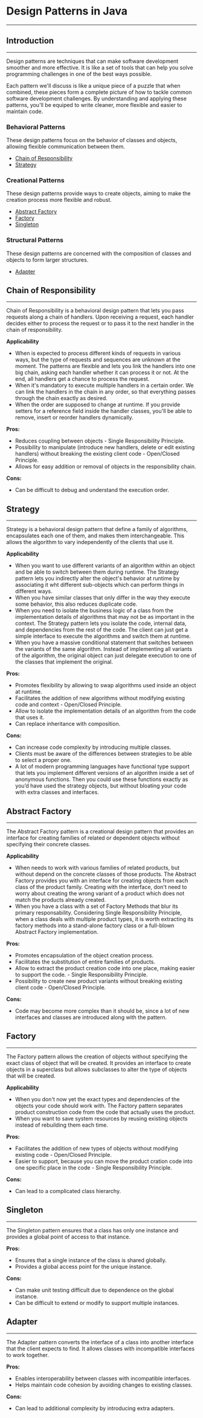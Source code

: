 # Design Patterns in Java

---

## Introduction

---

Design patterns are techniques that can make software development smoother and more effective. It is like a set of tools that can help you solve programming challenges in one of the best ways possible.

Each pattern we'll discuss is like a unique piece of a puzzle that when combined, these pieces form a complete picture of how to tackle common software development challenges. By understanding and applying these patterns, you'll be equiped to write cleaner, more flexible and easier to maintain code.

### Behavioral Patterns

These design patterns focus on the behavior of classes and objects, allowing flexible communication between them.

- [Chain of Responsibility](#chain-of-responsibility)
- [Strategy](#strategy)

### Creational Patterns

These design patterns provide ways to create objects, aiming to make the creation process more flexible and robust.

- [Abstract Factory](#abstract-factory)
- [Factory](#factory)
- [Singleton](#singleton)

### Structural Patterns 

These design patterns are concerned with the composition of classes and objects to form larger structures.

- [Adapter](#adapter)

## Chain of Responsibility

---

Chain of Responsibility is a behavioral design pattern that lets you pass requests along a chain of handlers. Upon receiving a request, each handler decides either to process the request or to pass it to the next handler in the chain of responsibility.

**Applicability**
- When is expected to process different kinds of requests in various ways, but the type of requests and sequences are unknown at the moment.
The patterns are flexible and lets you link the handlers into one big chain, asking each handler whether it can process it or not. At the end, all handlers get a chance to process the request.
- When it's mandatory to execute multiple handlers in a certain order. We can link the handlers in the chain in any order, so that everything passes through the chain exactly as desired. 
- When the order are supposed to change at runtime. If you provide setters for a reference field inside the handler classes, you'll be able to remove, insert or reorder handlers dynamically.

**Pros:**
- Reduces coupling between objects - Single Responsibility Principle.
- Possibility to manipulate (introduce new handlers, delete or edit existing handlers) without breaking the existing client code - Open/Closed Principle.
- Allows for easy addition or removal of objects in the responsibility chain.

**Cons:**
- Can be difficult to debug and understand the execution order.

## Strategy

---

Strategy is a behavioral design pattern that define a family of algorithms, encapsulates each one of them, and makes them interchangeable. This allows the algorithm to vary independently of the clients that use it.

**Applicability**
- When you want to use different variants of an algorithm within an object and be able to switch between them during runtime. The Strategy pattern lets you indirectly alter the object's behavior at runtime by associating it wht different sub-objects which can perform things in different ways.
- When you have similar classes that only differ in the way they execute some behavior, this also reduces duplicate code.
- When you need to isolate the business logic of a class from the implementation details of algorithms that may not be as important in the context. The Strategy pattern lets you isolate the code, internal data, and dependencies from the rest of the code. The client can just get a simple interface to execute the algorithms and switch them at runtime.
- When you have a massive conditional statement that switches between the variants of the same algorithm. Instead of implementing all variants of the algorithm, the original object can just delegate execution to one of the classes that implement the original.

**Pros:**
- Promotes flexibility by allowing to swap algorithms used inside an object at runtime.
- Facilitates the addition of new algorithms without modifying existing code and context - Open/Closed Principle.
- Allow to isolate the implementation details of an algorithm from the code that uses it.
- Can replace inheritance with composition.

**Cons:**
- Can increase code complexity by introducing multiple classes.
- Clients must be aware of the differences between strategies to be able to select a proper one.
- A lot of modern programming languages have functional type support that lets you implement different versions of an algorithm inside a set of anonymous functions. Then you could use these functions exactly as you’d have used the strategy objects, but without bloating your code with extra classes and interfaces.

## Abstract Factory

---

The Abstract Factory pattern is a creational design pattern that provides an interface for creating families of related or dependent objects without specifying their concrete classes.

**Applicability**
- When needs to work with various families of related products, but without depend on the concrete classes of those products. The Abstract Factory provides you with an interface for creating objects from each class of the product family. Creating with the interface, don't need to worry about creating the wrong variant of a product which does not match the products already created.
- When you have a class with a set of Factory Methods that blur its primary responsability. Considering Single Responsibility Principle, when a class deals with multiple product types, it is worth extracting its factory methods into a stand-alone factory class or a full-blown Abstract Factory implementation.

**Pros:**
- Promotes encapsulation of the object creation process.
- Facilitates the substitution of entire families of products.
- Allow to extract the product creation code into one place, making easier to support the code. - Single Responsibility Principle.
- Possibility to create new product variants without breaking existing client code - Open/Closed Principle.

**Cons:**
- Code may become more complex than it should be, since a lot of new interfaces and classes are introduced along with the pattern.

## Factory

---

The Factory pattern allows the creation of objects without specifying the exact class of object that will be created. It provides an interface to create objects in a superclass but allows subclasses to alter the type of objects that will be created.

**Applicability**
- When you don't now yet the exact types and dependencies of the objects your code should work with. The Factory pattern separates product construction code from the code that actually uses the product.
- When you want to save system resources by reusing existing objects instead of rebuilding them each time.

**Pros:**
- Facilitates the addition of new types of objects without modifying existing code - Open/Closed Principle.
- Easier to support, because you can move the product cration code into one specific place in the code - Single Responsibility Principle.

**Cons:**
- Can lead to a complicated class hierarchy.

## Singleton

---

The Singleton pattern ensures that a class has only one instance and provides a global point of access to that instance.

**Pros:**
- Ensures that a single instance of the class is shared globally.
- Provides a global access point for the unique instance.

**Cons:**
- Can make unit testing difficult due to dependence on the global instance.
- Can be difficult to extend or modify to support multiple instances.

## Adapter

---

The Adapter pattern converts the interface of a class into another interface that the client expects to find. It allows classes with incompatible interfaces to work together.

**Pros:**
- Enables interoperability between classes with incompatible interfaces.
- Helps maintain code cohesion by avoiding changes to existing classes.

**Cons:**
- Can lead to additional complexity by introducing extra adapters.
